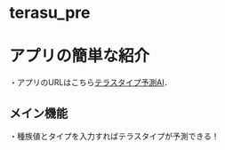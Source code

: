# terasu_pre
# アプリの簡単な紹介

・アプリのURLはこちら[テラスタイプ予測AI](https://harukirara-terasu-pre-app-m57l3m.streamlit.app/)．

## メイン機能
・種族値とタイプを入力すればテラスタイプが予測できる！
